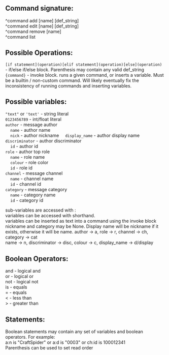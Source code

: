 ## Command signature:
^command add [name] [def_string]  
^command edit [name] [def_string]  
^command remove [name]  
^command list

## Possible Operations:

`[if statement](operation)[elif statement](operation)[else](operation)` - if/else if/else block. Parenthesis may contain any valid def_string  
`{command}` - invoke block. runs a given command, or inserts a variable. Must be a builtin / non-custom command.
            Will likely eventually fix the inconsistency of running commands and inserting variables.

## Possible variables:

`"text"` or `'text'` - string literal  
`0123456789` - int/float literal  
`author` - message author  
&nbsp;&nbsp;&nbsp; `name` - author name  
&nbsp;&nbsp;&nbsp; `nick` - author nickname
&nbsp;&nbsp;&nbsp; `display_name` - author display name
&nbsp;&nbsp;&nbsp; `discriminator` - author discriminator  
&nbsp;&nbsp;&nbsp; `id` - author id  
`role` - author top role  
&nbsp;&nbsp;&nbsp; `name` - role name  
&nbsp;&nbsp;&nbsp; `colour` - role color  
&nbsp;&nbsp;&nbsp; `id` - role id  
`channel` - message channel  
&nbsp;&nbsp;&nbsp; `name` - channel name  
&nbsp;&nbsp;&nbsp; `id` - channel id  
`category` - message category  
&nbsp;&nbsp;&nbsp; `name` - category name  
&nbsp;&nbsp;&nbsp; `id` - category id  

sub-variables are accessed with :  
variables can be accessed with shorthand.  
variables can be inserted as text into a command using the invoke block  
nickname and category may be None. Display name will be nickname if it exists,
otherwise it will be name.
author -> a, role -> r, channel -> ch, category -> cat  
name -> n, discriminator -> disc, colour -> c, display_name -> d/display

## Boolean Operators:

and - logical and  
or - logical or  
not - logical not  
is - equals  
= - equals  
< - less than  
\> - greater than

## Statements:

Boolean statements may contain any set of variables and boolean operators. For example:  
a:n is "CraftSpider" or a:d is "0003" or ch:id is 100012341  
Parenthesis can be used to set read order
